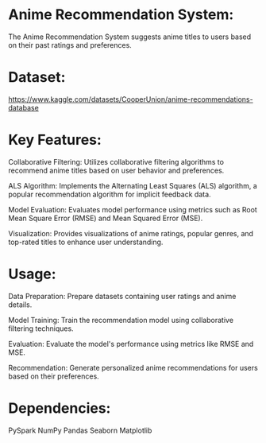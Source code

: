 # Anime Recommendation System:

The Anime Recommendation System suggests anime titles to users based on their past ratings and preferences.

# Dataset:

https://www.kaggle.com/datasets/CooperUnion/anime-recommendations-database

# Key Features:

Collaborative Filtering: Utilizes collaborative filtering algorithms to recommend anime titles based on user behavior and preferences.

ALS Algorithm: Implements the Alternating Least Squares (ALS) algorithm, a popular recommendation algorithm for implicit feedback data.

Model Evaluation: Evaluates model performance using metrics such as Root Mean Square Error (RMSE) and Mean Squared Error (MSE).

Visualization: Provides visualizations of anime ratings, popular genres, and top-rated titles to enhance user understanding.

# Usage:

Data Preparation: Prepare datasets containing user ratings and anime details.

Model Training: Train the recommendation model using collaborative filtering techniques.

Evaluation: Evaluate the model's performance using metrics like RMSE and MSE.

Recommendation: Generate personalized anime recommendations for users based on their preferences.

# Dependencies:

PySpark
NumPy
Pandas
Seaborn
Matplotlib
